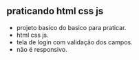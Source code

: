 ## praticando html css js

- projeto basico do basico para praticar.
- html css js.
- tela de login com validação dos campos.
- não é responsivo.

